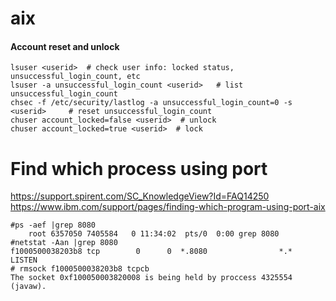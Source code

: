 # aix
#### Account reset and unlock
```
lsuser <userid>  # check user info: locked status, unsuccessful_login_count, etc
lsuser -a unsuccessful_login_count <userid>   # list unsuccessful_login_count
chsec -f /etc/security/lastlog -a unsuccessful_login_count=0 -s <userid>     # reset unsuccessful_login_count
chuser account_locked=false <userid>  # unlock 
chuser account_locked=true <userid>  # lock 
```

# Find which process using port
https://support.spirent.com/SC_KnowledgeView?Id=FAQ14250<br>
https://www.ibm.com/support/pages/finding-which-program-using-port-aix

```
#ps -aef |grep 8080
    root 6357050 7405584   0 11:34:02  pts/0  0:00 grep 8080
#netstat -Aan |grep 8080
f1000500038203b8 tcp        0      0  *.8080                *.*                   LISTEN
# rmsock f1000500038203b8 tcpcb
The socket 0xf100050003820008 is being held by proccess 4325554 (javaw).
```

